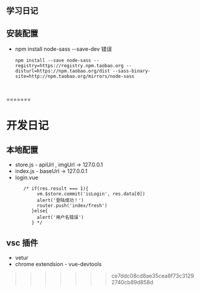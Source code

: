 ## 学习日记

## 安装配置

- npm install node-sass --save-dev 错误

  ```
  npm install --save node-sass --registry=https://registry.npm.taobao.org --disturl=https://npm.taobao.org/dist --sass-binary-site=http://npm.taobao.org/mirrors/node-sass
  ```

  ​

=======
# 开发日记


## 本地配置
- store.js - apiUrl , imgUrl -> 127.0.0.1
- index.js - baseUrl -> 127.0.0.1
- login.vue 
    ```
       /* if(res.result === 1){
            vm.$store.commit('isLogin', res.data[0])
            alert('登陆成功！')
            router.push('index/fresh')
          }else{
            alert('用户名错误')
          } */
    ```
## vsc 插件

- vetur 
- chrome extendsion - vue-devtools
>>>>>>> ce7ddc08cd8ae35cea8f73c31292740cb89d858d
